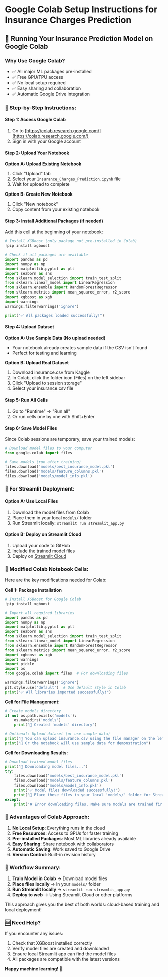 # Google Colab Setup Instructions for Insurance Charges Prediction

## 🚀 Running Your Insurance Prediction Model on Google Colab

### Why Use Google Colab?
- ✅ All major ML packages pre-installed
- ✅ Free GPU/TPU access
- ✅ No local setup required
- ✅ Easy sharing and collaboration
- ✅ Automatic Google Drive integration

### 📝 Step-by-Step Instructions:

#### Step 1: Access Google Colab
1. Go to [https://colab.research.google.com/](https://colab.research.google.com/)
2. Sign in with your Google account

#### Step 2: Upload Your Notebook
**Option A: Upload Existing Notebook**
1. Click "Upload" tab
2. Select your `Insurance_Charges_Prediction.ipynb` file
3. Wait for upload to complete

**Option B: Create New Notebook**
1. Click "New notebook"
2. Copy content from your existing notebook

#### Step 3: Install Additional Packages (if needed)
Add this cell at the beginning of your notebook:

```python
# Install XGBoost (only package not pre-installed in Colab)
!pip install xgboost

# Check if all packages are available
import pandas as pd
import numpy as np
import matplotlib.pyplot as plt
import seaborn as sns
from sklearn.model_selection import train_test_split
from sklearn.linear_model import LinearRegression
from sklearn.ensemble import RandomForestRegressor
from sklearn.metrics import mean_squared_error, r2_score
import xgboost as xgb
import warnings
warnings.filterwarnings('ignore')

print("✅ All packages loaded successfully!")
```

#### Step 4: Upload Dataset
**Option A: Use Sample Data (No upload needed)**
- Your notebook already creates sample data if the CSV isn't found
- Perfect for testing and learning

**Option B: Upload Real Dataset**
1. Download insurance.csv from Kaggle
2. In Colab, click the folder icon (Files) on the left sidebar
3. Click "Upload to session storage"
4. Select your insurance.csv file

#### Step 5: Run All Cells
1. Go to "Runtime" → "Run all"
2. Or run cells one by one with Shift+Enter

#### Step 6: Save Model Files
Since Colab sessions are temporary, save your trained models:

```python
# Download model files to your computer
from google.colab import files

# Save models (run after training)
files.download('models/best_insurance_model.pkl')
files.download('models/feature_columns.pkl')
files.download('models/model_info.pkl')
```

### 🔄 For Streamlit Deployment:

#### Option A: Use Local Files
1. Download the model files from Colab
2. Place them in your local `models/` folder
3. Run Streamlit locally: `streamlit run streamlit_app.py`

#### Option B: Deploy on Streamlit Cloud
1. Upload your code to GitHub
2. Include the trained model files
3. Deploy on [Streamlit Cloud](https://streamlit.io/cloud)

### 📱 Modified Colab Notebook Cells:

Here are the key modifications needed for Colab:

**Cell 1: Package Installation**
```python
# Install XGBoost for Google Colab
!pip install xgboost

# Import all required libraries
import pandas as pd
import numpy as np
import matplotlib.pyplot as plt
import seaborn as sns
from sklearn.model_selection import train_test_split
from sklearn.linear_model import LinearRegression
from sklearn.ensemble import RandomForestRegressor
from sklearn.metrics import mean_squared_error, r2_score
import xgboost as xgb
import warnings
import pickle
import os
from google.colab import files  # For downloading files

warnings.filterwarnings('ignore')
plt.style.use('default')  # Use default style in Colab
print("✅ All libraries imported successfully!")
```

**Cell for File Management:**
```python
# Create models directory
if not os.path.exists('models'):
    os.makedirs('models')
    print("📁 Created 'models' directory")

# Optional: Upload dataset (or use sample data)
print("📂 You can upload insurance.csv using the file manager on the left")
print("📝 Or the notebook will use sample data for demonstration")
```

**Cell for Downloading Results:**
```python
# Download trained model files
print("💾 Downloading model files...")
try:
    files.download('models/best_insurance_model.pkl')
    files.download('models/feature_columns.pkl') 
    files.download('models/model_info.pkl')
    print("✅ Model files downloaded successfully!")
    print("📝 Place these files in your local 'models/' folder for Streamlit")
except:
    print("❌ Error downloading files. Make sure models are trained first.")
```

### 🎯 Advantages of Colab Approach:

1. **No Local Setup**: Everything runs in the cloud
2. **Free Resources**: Access to GPUs for faster training
3. **Pre-installed Packages**: Most ML libraries already available
4. **Easy Sharing**: Share notebook with collaborators
5. **Automatic Saving**: Work saved to Google Drive
6. **Version Control**: Built-in revision history

### 🔄 Workflow Summary:

1. **Train Model in Colab** → Download model files
2. **Place files locally** → In your `models/` folder  
3. **Run Streamlit locally** → `streamlit run streamlit_app.py`
4. **Deploy to web** → Using Streamlit Cloud or other platforms

This approach gives you the best of both worlds: cloud-based training and local deployment!

### 🆘 Need Help?

If you encounter any issues:
1. Check that XGBoost installed correctly
2. Verify model files are created and downloaded
3. Ensure local Streamlit app can find the model files
4. All packages are compatible with the latest versions

**Happy machine learning! 🚀**
